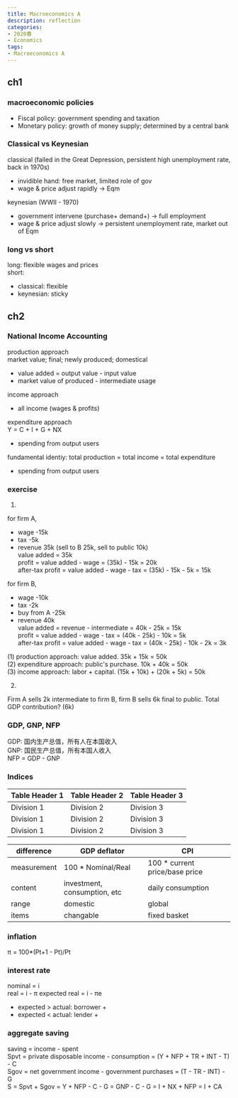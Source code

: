 ```yaml
---
title: Macroeconomics A
description: reflection
categories: 
- 2020春
- Economics
tags:
- Macroeconomics A
---
```

## ch1 
### macroeconomic policies
* Fiscal policy: government spending and taxation  
* Monetary policy: growth of money supply; determined by a central bank  

### Classical vs Keynesian
classical (failed in the Great Depression, persistent high unemployment rate, back in 1970s)
* invidible hand: free market, limited role of gov  
* wage & price adjust rapidly -> Eqm  

keynesian (WWII - 1970)
* government intervene (purchase+ demand+) -> full employment
* wage & price adjust slowly -> persistent unemployment rate, market out of Eqm

### long vs short  
long: flexible wages and prices  
short:
* classical: flexible  
* keynesian: sticky

## ch2
### National Income Accounting  

production approach  
market value; final; newly produced; domestical  
* value added = output value - input value
* market value of produced - intermediate usage  

income approach  
* all income (wages & profits)

expenditure approach  
Y = C + I + G + NX
* spending from output users  

fundamental identiy: total production = total income = total expenditure  
* spending from output users  

### exercise 
1.  
for firm A,  
* wage -15k
* tax -5k
* revenue 35k (sell to B 25k, sell to public 10k)  
value added = 35k  
profit = value added - wage = (35k) - 15k = 20k  
after-tax profit = value added - wage - tax = (35k) - 15k - 5k = 15k  

for firm B,  
* wage -10k
* tax -2k
* buy from A -25k
* revenue 40k  
value added = revenue - intermediate = 40k - 25k = 15k  
profit = value added - wage - tax = (40k - 25k) - 10k = 5k  
after-tax profit = value added - wage - tax = (40k - 25k) - 10k - 2k = 3k

(1) production approach: value added. 35k + 15k = 50k  
(2) expenditure approach: public's purchase. 10k + 40k = 50k  
(3) income approach: labor + capital. (15k + 10k) + (20k + 5k) = 50k

2.  
Firm A sells 2k intermediate to firm B, firm B sells 6k final to public. Total GDP contribution?  (6k)  

### GDP, GNP, NFP  
GDP: 国内生产总值，所有人在本国收入  
GNP: 国民生产总值，所有本国人收入  
NFP = GDP - GNP  

### Indices

| Table Header 1 | Table Header 2 | Table Header 3 |
| --- | --- | --- |
| Division 1 | Division 2 | Division 3 |
| Division 1 | Division 2 | Division 3 |
| Division 1 | Division 2 | Division 3 |

| difference | GDP deflator | CPI |
| ---------- | ------------ | --- |
| measurement | 100 * Nominal/Real | 100 * current price/base price |
| content | investment, consumption, etc | daily consumption |
| range | domestic | global |
| items | changable | fixed basket |

### inflation
π = 100*(Pt+1 - Pt)/Pt

### interest rate
nominal = i  
real = i - π
expected real = i - πe  
* expected > actual: borrower +  
* expected < actual: lender +  

### aggregate saving  
saving = income - spent  
Spvt = private disposable income - consumption = (Y + NFP + TR + INT - T) - C  
Sgov = net government income - government purchases = (T - TR - INT) - G  
S = Spvt + Sgov = Y + NFP - C - G = GNP - C - G = I + NX + NFP = I + CA  
